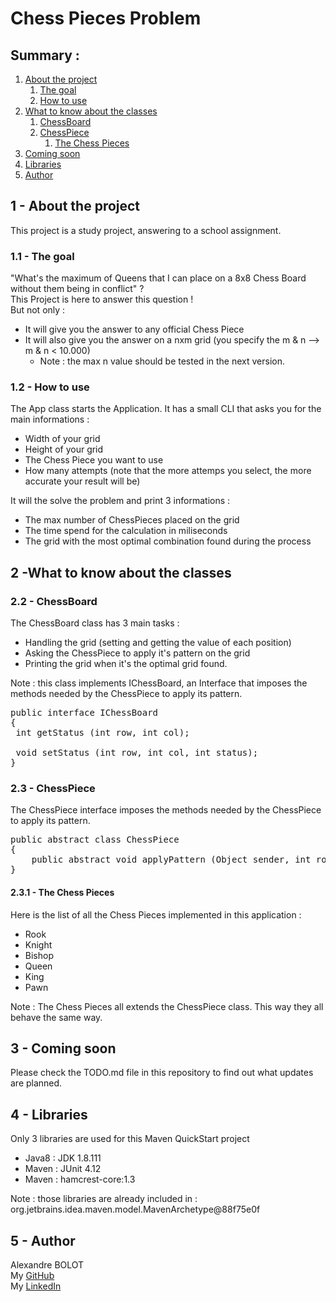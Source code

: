 <h1>Chess Pieces Problem</h1>
<h2>Summary :</h2>
<ol>
<li><a href="https://github.com/AlexBolot/Picolo/new/master?readme=1#1---about-the-project ">About the project</a><br />
<ol>
<li><a href="https://github.com/AlexBolot/Picolo/new/master?readme=1#11---the-goal ">The goal</a></li>
<li><a href="https://github.com/AlexBolot/Picolo/new/master?readme=1#12---how-to-use ">How to use</a></li>
</ol>
</li>
<li><a href="https://github.com/AlexBolot/Picolo/new/master?readme=1#2---what-to-know-about-the-classes ">What to know about the classes</a><br />
<ol>
<li><a href="https://github.com/AlexBolot/Picolo/new/master?readme=1#21---chessboard ">ChessBoard</a></li>
<li><a href="https://github.com/AlexBolot/Picolo/new/master?readme=1#22---chesspiece ">ChessPiece</a>
<ol>
<li><a href="https://github.com/AlexBolot/Picolo/new/master?readme=1#221---the-chess-pieces ">The Chess Pieces</a></li>
</ol>
</li>
</ol>
</li>
<li><a href="https://github.com/AlexBolot/Picolo/new/master?readme=1#3---coming-soon ">Coming soon</a></li>
<li><a href="https://github.com/AlexBolot/Picolo/new/master?readme=1#4---libraries ">Libraries</a></li>
<li><a href="https://github.com/AlexBolot/Picolo/new/master?readme=1#5---author ">Author</a></li>
</ol>
<h2>1 - About the project</h2>
<p>This project is a study project, answering to a school assignment.</p>
<h3>1.1 - The&nbsp;goal</h3>
<p>"What's the maximum of Queens that I can place on a 8x8 Chess Board without them being in conflict" ?<br />This Project is here to answer this question !<br />But not only :</p>
<ul>
<li>It will give you the answer to any official Chess Piece</li>
<li>It will also give you the answer on a nxm grid (you specify the m &amp; n &mdash;&gt; m &amp; n &lt; 10.000)
<ul>
<li>Note : the max n value should be tested in the next version.</li>
</ul>
</li>
</ul>
<h3>1.2 - How to use</h3>
<p>The App class starts the Application. It has a small CLI that asks you for the main informations :</p>
<ul>
<li>Width of your grid</li>
<li>Height of your grid</li>
<li>The Chess Piece you want to use</li>
<li>How many attempts (note that the more attemps you select, the more accurate your result will be)</li>
</ul>
<p>It will the solve the problem and print 3 informations :</p>
<ul>
<li>The max number of ChessPieces placed on the grid</li>
<li>The time spend for the calculation in miliseconds</li>
<li>The grid with the most optimal combination found during the process</li>
</ul>
<h2>2 -What to know about the classes</h2>
<h3>2.2 - ChessBoard</h3>
<p>The ChessBoard&nbsp;class has 3 main tasks :</p>
<ul>
<li>Handling the grid (setting and getting the value of each position)</li>
<li>Asking the ChessPiece to apply it's pattern on the grid</li>
<li>Printing the grid when it's the optimal grid found.</li>
</ul>
<p>Note : this class implements IChessBoard, an Interface that imposes the methods needed by the ChessPiece to apply its pattern.</p>
<pre>public interface IChessBoard<br />{<br /> int getStatus (int row, int col);<br /> <br /> void setStatus (int row, int col, int status);<br />}</pre>
<h3>2.3 - ChessPiece</h3>
<p>The ChessPiece interface&nbsp;imposes the methods needed by the ChessPiece to apply its pattern.</p>
<pre>public abstract class ChessPiece<br />{<br />    public abstract void applyPattern (Object sender, int row, int col);<br />}</pre>
<h4>2.3.1 - The Chess Pieces</h4>
<p>Here is the list of all the Chess Pieces implemented in this application :</p>
<ul>
<li>Rook</li>
<li>Knight</li>
<li>Bishop</li>
<li>Queen</li>
<li>King</li>
<li>Pawn</li>
</ul>
<p>Note : The Chess Pieces all extends the ChessPiece class. This way they all behave the same way.</p>
<h2>3 - Coming soon</h2>
<p>Please check the TODO.md file in this repository to find out what updates are planned.</p>
<h2>4 - Libraries</h2>
<p>Only 3 libraries are used for this Maven QuickStart project</p>
<ul>
<li>Java8 : JDK 1.8.111</li>
<li>Maven : JUnit 4.12</li>
<li>Maven : hamcrest-core:1.3</li>
</ul>
<p>Note : those libraries are already included in : org.jetbrains.idea.maven.model.MavenArchetype@88f75e0f</p>
<h2>5 - Author</h2>
<p>Alexandre BOLOT<br />My <a href="https://github.com/AlexBolot">GitHub</a><br />My <a href="https://www.linkedin.com/in/alexandrebolot">LinkedIn</a></p>